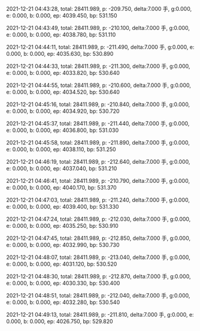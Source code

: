 2021-12-21 04:43:28, total: 28411.989, p: -209.750, delta:7.000 手, g:0.000, e: 0.000, b: 0.000, ep: 4039.450, bp: 531.150

2021-12-21 04:43:49, total: 28411.989, p: -210.100, delta:7.000 手, g:0.000, e: 0.000, b: 0.000, ep: 4038.780, bp: 531.110

2021-12-21 04:44:11, total: 28411.989, p: -211.490, delta:7.000 手, g:0.000, e: 0.000, b: 0.000, ep: 4035.630, bp: 530.890

2021-12-21 04:44:33, total: 28411.989, p: -211.300, delta:7.000 手, g:0.000, e: 0.000, b: 0.000, ep: 4033.820, bp: 530.640

2021-12-21 04:44:55, total: 28411.989, p: -210.600, delta:7.000 手, g:0.000, e: 0.000, b: 0.000, ep: 4034.520, bp: 530.640

2021-12-21 04:45:16, total: 28411.989, p: -210.840, delta:7.000 手, g:0.000, e: 0.000, b: 0.000, ep: 4034.920, bp: 530.720

2021-12-21 04:45:37, total: 28411.989, p: -211.440, delta:7.000 手, g:0.000, e: 0.000, b: 0.000, ep: 4036.800, bp: 531.030

2021-12-21 04:45:58, total: 28411.989, p: -211.890, delta:7.000 手, g:0.000, e: 0.000, b: 0.000, ep: 4038.110, bp: 531.250

2021-12-21 04:46:19, total: 28411.989, p: -212.640, delta:7.000 手, g:0.000, e: 0.000, b: 0.000, ep: 4037.040, bp: 531.210

2021-12-21 04:46:41, total: 28411.989, p: -210.790, delta:7.000 手, g:0.000, e: 0.000, b: 0.000, ep: 4040.170, bp: 531.370

2021-12-21 04:47:03, total: 28411.989, p: -211.240, delta:7.000 手, g:0.000, e: 0.000, b: 0.000, ep: 4039.400, bp: 531.330

2021-12-21 04:47:24, total: 28411.989, p: -212.030, delta:7.000 手, g:0.000, e: 0.000, b: 0.000, ep: 4035.250, bp: 530.910

2021-12-21 04:47:45, total: 28411.989, p: -212.850, delta:7.000 手, g:0.000, e: 0.000, b: 0.000, ep: 4032.990, bp: 530.730

2021-12-21 04:48:07, total: 28411.989, p: -213.040, delta:7.000 手, g:0.000, e: 0.000, b: 0.000, ep: 4031.120, bp: 530.520

2021-12-21 04:48:30, total: 28411.989, p: -212.870, delta:7.000 手, g:0.000, e: 0.000, b: 0.000, ep: 4030.330, bp: 530.400

2021-12-21 04:48:51, total: 28411.989, p: -212.040, delta:7.000 手, g:0.000, e: 0.000, b: 0.000, ep: 4032.280, bp: 530.540

2021-12-21 04:49:13, total: 28411.989, p: -211.810, delta:7.000 手, g:0.000, e: 0.000, b: 0.000, ep: 4026.750, bp: 529.820